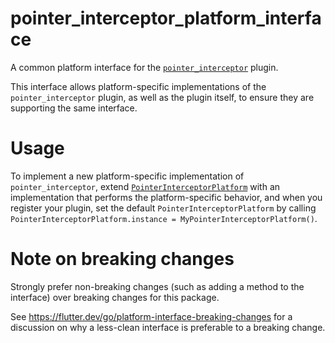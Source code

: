 # pointer_interceptor_platform_interface

A common platform interface for the [`pointer_interceptor`][1] plugin.

This interface allows platform-specific implementations of the `pointer_interceptor`
plugin, as well as the plugin itself, to ensure they are supporting the
same interface.

# Usage

To implement a new platform-specific implementation of `pointer_interceptor`, extend
[`PointerInterceptorPlatform`][2] with an implementation that performs the
platform-specific behavior, and when you register your plugin, set the default
`PointerInterceptorPlatform` by calling
`PointerInterceptorPlatform.instance = MyPointerInterceptorPlatform()`.

# Note on breaking changes

Strongly prefer non-breaking changes (such as adding a method to the interface)
over breaking changes for this package.

See https://flutter.dev/go/platform-interface-breaking-changes for a discussion
on why a less-clean interface is preferable to a breaking change.

[1]: https://pub.dev/packages/pointer_interceptor
[2]: lib/src/pointer_interceptor_platform.dart